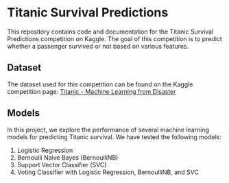 
# Titanic Survival Predictions 

This repository contains code and documentation for the Titanic Survival Predictions competition on Kaggle. The goal of this competition is to predict whether a passenger survived or not based on various features.

## Dataset

The dataset used for this competition can be found on the Kaggle competition page: [Titanic - Machine Learning from Disaster](https://www.kaggle.com/c/titanic)

## Models

In this project, we explore the performance of several machine learning models for predicting Titanic survival. We have tested the following models:

1. Logistic Regression
2. Bernoulli Naive Bayes (BernoulliNB)
3. Support Vector Classifier (SVC)
4. Voting Classifier with Logistic Regression, BernoulliNB, and SVC

